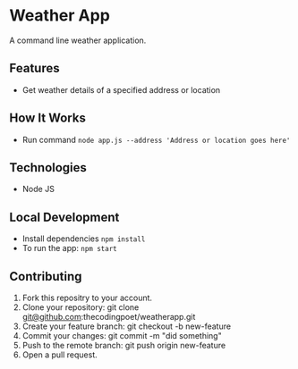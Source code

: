 # Weather App

A command line weather application.

## Features
- Get weather details of a specified address or location

## How It Works
- Run command `node app.js --address 'Address or location goes here'`

## Technologies

- Node JS

## Local Development

- Install dependencies `npm install`
- To run the app: `npm start`

## Contributing

1. Fork this repositry to your account.
2. Clone your repository: git clone git@github.com:thecodingpoet/weatherapp.git
3. Create your feature branch: git checkout -b new-feature
4. Commit your changes: git commit -m "did something"
5. Push to the remote branch: git push origin new-feature
6. Open a pull request.
